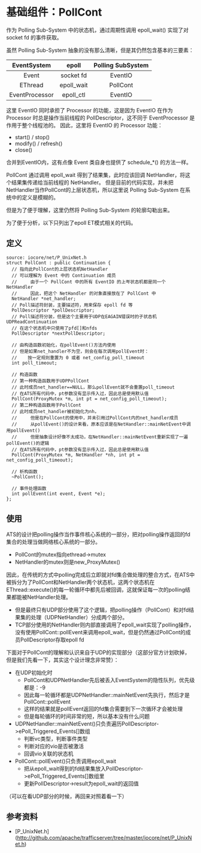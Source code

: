 # 基础组件：PollCont

作为 Polling Sub-System 中的状态机，通过周期性调用 epoll_wait() 实现了对 socket fd 的事件获取。

虽然 Polling Sub-System 抽象的没有那么清晰，但是其仍然包含基本的三要素：

|  EventSystem   |    epoll   |  Polling SubSystem  |
|:--------------:|:----------:|:-------------------:|
|      Event     |  socket fd |       EventIO       |
|     EThread    | epoll_wait |      PollCont       |
| EventProcessor |  epoll_ctl |       EventIO       |

这里 EventIO 同时承担了 Processor 的功能，这是因为 EventIO 在作为 Processor 时总是操作当前线程的 PollDescriptor，这不同于 EventProcessor 是作用于整个线程池的。
因此，这里将 EventIO 的 Processor 功能：

  - start() / stop()
  - modify() / refresh()
  - close()

合并到EventIO内，这有点像 Event 类自身也提供了 schedule_\*() 的方法一样。

PollCont 通过调用 epoll_wait 得到了结果集，此时应该回调 NetHandler，将这个结果集传递给当前线程的 NetHandler。
但是目前的代码实现，并未把NetHandler当作PollCont的上层状态机，所以这里说 Polling Sub-System 在系统中的定义是模糊的。

但是为了便于理解，这里仍然将 Polling Sub-System 的轮廓勾勒出来。

为了便于分析，以下只列出了epoll ET模式相关的代码。

## 定义

```
source: iocore/net/P_UnixNet.h
struct PollCont : public Continuation {
  // 指向此PollCont的上层状态机NetHandler
  // 可以理解为 Event 中的 Continuation 成员
  //     由于一个 PollCont 中的所有 EventIO 的上岑状态机都是同一个 NetHandler
  //     因此，把这个 NetHandler 的对象直接放在了 PollCont 中
  NetHandler *net_handler;
  // Poll描述符封装，主要描述符，用来保存 epoll fd 等
  PollDescriptor *pollDescriptor;
  // Poll描述符分装，但是这个主要用于UDP在EAGAIN错误时的子状态机 UDPReadContinuation
  // 在这个状态机中只使用了pfd[]和nfds
  PollDescriptor *nextPollDescriptor;

  // 由构造函数初始化，在pollEvent()方法内使用
  // 但是如果net_handler不为空，则会在每次调用pollEvent时：
  //    按一定规则重置为 0 或者 net_config_poll_timeout
  int poll_timeout;

  // 构造函数
  // 第一种构造函数用于UDPPollCont
  // 此时成员net_handler==NULL，那么pollEvent就不会重置poll_timeout
  // 在ATS所有代码中，pt参数没有显示传入过，因此总是使用默认值
  PollCont(ProxyMutex *m, int pt = net_config_poll_timeout);
  // 第二种构造函数用于PollCont
  // 此时成员net_handler被初始化为nh，
  //     但是在PollCont的使用中，并未引用过PollCont内的net_handler成员
  //     从pollEvent()的设计来看，原本应该是在NetHandler::mainNetEvent中调用pollEvent()
  //     但是抽象设计好像不太成功，在NetHandler::mainNetEvent重新实现了一遍pollEvent()的逻辑
  // 在ATS所有代码中，pt参数没有显示传入过，因此总是使用默认值
  PollCont(ProxyMutex *m, NetHandler *nh, int pt = net_config_poll_timeout);

  // 析构函数
  ~PollCont();

  // 事件处理函数
  int pollEvent(int event, Event *e);
};
```

## 使用

ATS的设计把polling操作当作事件核心系统的一部分，把对polling操作返回的fd集合的处理当做网络核心系统的一部分。

- PollCont的mutex指向ethread->mutex
- NetHandler的mutex则是new_ProxyMutex()

因此，在传统的方式中polling完成后立即就对fd集合做处理的整合方式，在ATS中被拆分为了PollCont和NetHandler两个状态机，这两个状态机在EThread::execute()的每一轮循环中都先后被回调，这就保证每一次的polling结果都能被NetHandler处理。

- 但是最终只有UDP部分使用了这个逻辑，把polling操作（PollCont）和对fd结果集的处理（UDPNetHandler）分成两个部分。
- TCP部分使用的NetHandler则内部直接调用了epoll_wait实现了polling操作，没有使用PollCont::pollEvent来调用epoll_wait，但是仍然通过PollCont的成员PollDescriptor存取epoll fd

下面对于PollCont的理解和认识来自于UDP的实现部分（这部分官方计划砍掉，但是我们先看一下，其实这个设计理念非常赞）：

- 在UDP初始化时
  - PollCont和UDPNetHandler先后被丢入EventSystem的隐性队列，优先级都是：-9
  - 因此每一轮循环都是UDPNetHandler::mainNetEvent先执行，然后才是PollCont::pollEvent
  - 这样的结果就是pollEvent返回的fd集合需要到下一次循环才会被处理
  - 但是每轮循环的时间非常的短，所以基本没有什么问题
- UDPNetHandler::mainNetEvent()只负责遍历PollDescriptor->ePoll_Triggered_Events[]数组
  - 判断vc类型，判断事件类型
  - 判断对应的vio是否被激活
  - 回调vio关联的状态机
- PollCont::pollEvent()只负责调用epoll_wait
  - 把从epoll_wait得到的fd结果集放入PollDescriptor->ePoll_Triggered_Events[]数组里
  - 更新PollDescriptor->result为epoll_wait的返回值

（可以在看UDP部分的时候，再回来对照着看一下）

## 参考资料
- [P_UnixNet.h]
(http://github.com/apache/trafficserver/tree/master/iocore/net/P_UnixNet.h)
